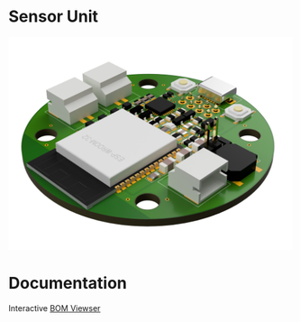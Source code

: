 # Sensor Unit

![function_graphic](/su-eagle/images/esp-module-su.png)

# Documentation

Interactive [BOM Viewser](https://htmlpreview.github.io/?https://github.com/LaCocoRoco/esp-module-su/blob/main/su-eagle/bom/esp-module-su.html)
